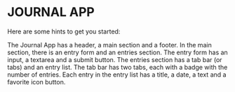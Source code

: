 # JOURNAL APP

Here are some hints to get you started:

The Journal App has a header, a main section and a footer.
In the main section, there is an entry form and an entries section.
The entry form has an input, a textarea and a submit button.
The entries section has a tab bar (or tabs) and an entry list.
The tab bar has two tabs, each with a badge with the number of entries.
Each entry in the entry list has a title, a date, a text and a favorite icon button.
